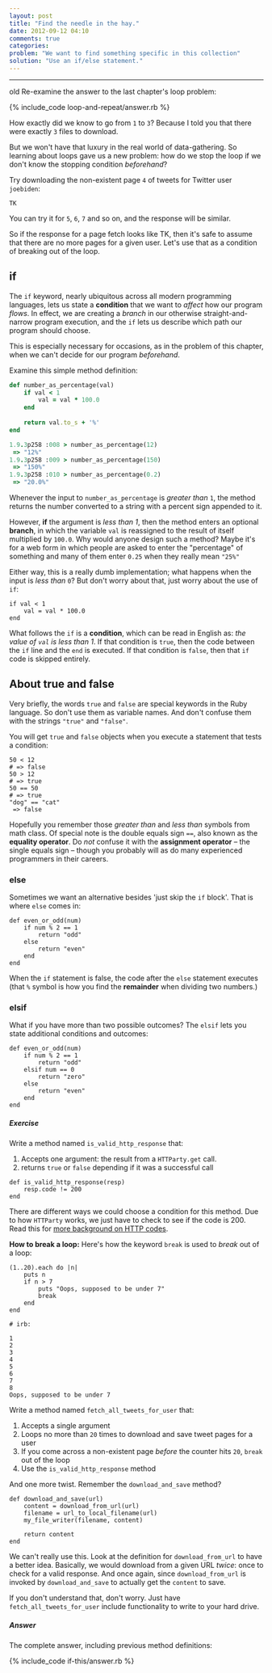 ```yaml
---
layout: post
title: "Find the needle in the hay."
date: 2012-09-12 04:10
comments: true
categories: 
problem: "We want to find something specific in this collection"
solution: "Use an if/else statement."
---
```





---

old
Re-examine the answer to the last chapter's loop problem:

{% include_code loop-and-repeat/answer.rb %}


How exactly did we know to go from `1` to `3`? Because I told you that there were exactly `3` files to download.

But we won't have that luxury in the real world of data-gathering. So learning about loops gave us a new problem: how do we stop the loop if we don't know the stopping condition *beforehand*?


Try downloading the non-existent page `4` of tweets for Twitter user `joebiden`:

```
TK
```

You can try it for `5`, `6`, `7` and so on, and the response will be similar.

So if the response for a page fetch looks like TK, then it's safe to assume that there are no more pages for a given user. Let's use that as a condition of breaking out of the loop.



## if

The `if` keyword, nearly ubiquitous across all modern programming languages, lets us state a **condition** that we want to *affect* how our program *flows*. In effect, we are creating a *branch* in our otherwise straight-and-narrow program execution, and the `if` lets us describe which path our program should choose.

This is especially necessary for occasions, as in the problem of this chapter, when we can't decide for our program *beforehand*.

Examine this simple method definition:

``` ruby
def number_as_percentage(val)
	if val < 1
		val = val * 100.0
	end
	
	return val.to_s + '%'
end

1.9.3p258 :008 > number_as_percentage(12)
 => "12%" 
1.9.3p258 :009 > number_as_percentage(150)
 => "150%" 
1.9.3p258 :010 > number_as_percentage(0.2)
 => "20.0%" 
```


Whenever the input to `number_as_percentage` is *greater than* `1`, the method returns the number converted to a string with a percent sign appended to it.

However, **if** the argument is *less than 1*, then the method enters an optional **branch**, in which the variable `val` is reassigned to the result of itself multiplied by `100.0`. Why would anyone design such a method? Maybe it's for a web form in which people are asked to enter the "percentage" of something and many of them enter `0.25` when they really mean `"25%"`

Either way, this is a really dumb implementation; what happens when the input is *less than* `0`? But don't worry about that, just worry about the use of `if`:

```
if val < 1
	val = val * 100.0
end
```

What follows the `if` is a **condition**, which can be read in English as: *the value of `val` is less than 1*. If that condition is `true`, then the code between the `if` line and the `end` is executed. If that condition is `false`, then that `if` code is skipped entirely.


## About true and false

Very briefly, the words `true` and `false` are special keywords in the Ruby language. So don't use them as variable names. And don't confuse them with the strings `"true"` and `"false"`.

You will get `true` and `false` objects when you execute a statement that tests a condition:

```
50 < 12
# => false 
50 > 12
# => true 
50 == 50
# => true 
"dog" == "cat"
 => false 
```

Hopefully you remember those *greater than* and *less than* symbols from math class. Of special note is the double equals sign `==`, also known as the **equality operator**. Do *not* confuse it with the **assignment operator** &ndash; the single equals sign &ndash; though you probably will as do many experienced programmers in their careers.


### else

Sometimes we want an alternative besides 'just skip the `if` block'. That is where `else` comes in:


```
def even_or_odd(num)
	if num % 2 == 1
		return "odd"
	else
		return "even"
	end	
end
```

When the `if` statement is false, the code after the `else` statement executes (that `%` symbol is how you find the **remainder** when dividing two numbers.)


### elsif

What if you have more than two possible outcomes? The `elsif` lets you state additional conditions and outcomes:


```
def even_or_odd(num)
	if num % 2 == 1
		return "odd"
	elsif num == 0
		return "zero"
	else
		return "even"
	end	
end
```

##### Exercise

Write a method named `is_valid_http_response` that:  
1. Accepts one argument: the result from a `HTTParty.get` call.
2. returns `true` or `false` depending if it was a successful call


```
def is_valid_http_response(resp)
	resp.code != 200
end
```

There are different ways we could choose a condition for this method. Due to how `HTTParty` works, we just have to check to see if the code is 200. Read this for [more background on HTTP codes](http://en.wikipedia.org/wiki/List_of_HTTP_status_codes).




**How to break a loop:** Here's how the keyword `break` is used to *break* out of a loop:


```
(1..20).each do |n|
	puts n
	if n > 7
		puts "Oops, supposed to be under 7"
		break
	end
end

# irb: 

1
2
3
4
5
6
7
8
Oops, supposed to be under 7
```

Write a method named `fetch_all_tweets_for_user` that:
1. Accepts a single argument
2. Loops no more than `20` times to download and save tweet pages for a user
3. If you come across a non-existent page *before* the counter hits `20`, `break` out of the loop
4. Use the `is_valid_http_response` method

And one more twist. Remember the `download_and_save` method?

```
def download_and_save(url)
	content = download_from_url(url)
	filename = url_to_local_filename(url)
	my_file_writer(filename, content)
	
	return content
end
```

We can't really use this. Look at the definition for `download_from_url` to have a better idea. Basically, we would download from a given URL *twice*: once to check for a valid response. And once again, since `download_from_url` is invoked by `download_and_save` to actually get the `content` to save.

If you don't understand that, don't worry. Just have `fetch_all_tweets_for_user` include functionality to write to your hard drive.




##### Answer

The complete answer, including previous method definitions:

{% include_code if-this/answer.rb %}

